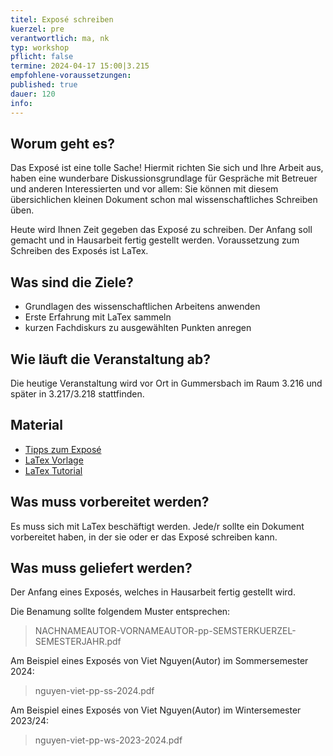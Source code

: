 ```yaml
---
titel: Exposé schreiben
kuerzel: pre
verantwortlich: ma, nk
typ: workshop
pflicht: false
termine: 2024-04-17 15:00|3.215
empfohlene-voraussetzungen: 
published: true
dauer: 120
info: 
---
```


## Worum geht es?
Das Exposé ist eine tolle Sache! Hiermit richten Sie sich und Ihre Arbeit aus, haben eine wunderbare Diskussionsgrundlage für Gespräche mit Betreuer und anderen Interessierten und vor allem: Sie können mit diesem übersichlichen kleinen Dokument schon mal wissenschaftliches Schreiben üben. 

Heute wird Ihnen Zeit gegeben das Exposé zu schreiben. Der Anfang soll gemacht und in Hausarbeit fertig gestellt werden. Voraussetzung zum Schreiben des Exposés ist LaTex.

## Was sind die Ziele?
- Grundlagen des wissenschaftlichen Arbeitens anwenden
- Erste Erfahrung mit LaTex sammeln
- kurzen Fachdiskurs zu ausgewählten Punkten anregen

## Wie läuft die Veranstaltung ab?
Die heutige Veranstaltung wird vor Ort in Gummersbach im Raum 3.216 und später in 3.217/3.218 stattfinden.

## Material
* [Tipps zum Exposé](/mi-bachelor-praxisprojektseminar/tipps-zum-expose/)
* [LaTex Vorlage](https://ilu.th-koeln.de/ilias.php?ref_id=301166&cmd=showSummary&cmdClass=ilinfoscreengui&cmdNode=xp:o4:f5&baseClass=ilRepositoryGUI)
* [LaTex Tutorial](https://www.latex-tutorial.com)

## Was muss vorbereitet werden?
Es muss sich mit LaTex beschäftigt werden. Jede/r sollte ein Dokument vorbereitet haben, in der sie oder er das Exposé schreiben kann.

## Was muss geliefert werden? 
Der Anfang eines Exposés, welches in Hausarbeit fertig gestellt wird. 



Die Benamung sollte folgendem Muster entsprechen:
> NACHNAMEAUTOR-VORNAMEAUTOR-pp-SEMSTERKUERZEL-SEMESTERJAHR.pdf

Am Beispiel eines Exposés von Viet Nguyen(Autor) im Sommersemester 2024:
> nguyen-viet-pp-ss-2024.pdf

Am Beispiel eines Exposés von Viet Nguyen(Autor) im Wintersemester 2023/24:
> nguyen-viet-pp-ws-2023-2024.pdf



